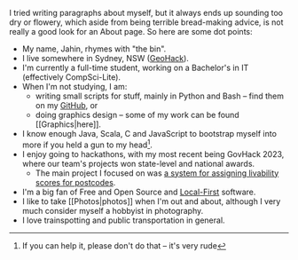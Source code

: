 I tried writing paragraphs about myself, but it always ends up sounding too dry or flowery, which aside from being terrible bread-making advice, is not really a good look for an About page. So here are some dot points:

- My name, Jahin, rhymes with "the bin".
- I live somewhere in Sydney, NSW ([GeoHack](https://geohack.toolforge.org/geohack.php?pagename=Sydney,_Nova_Scotia&params=46_08_11_N_60_11_44_W_region:CA-NS_type:city(30960))).
- I'm currently a full-time student, working on a Bachelor's in IT (effectively CompSci-Lite).
- When I'm not studying, I am:
	- writing small scripts for stuff, mainly in Python and Bash – find them on my [GitHub](https://github.com/jahinzee), or
	- doing graphics design – some of my work can be found [[Graphics|here]].
- I know enough Java, Scala, C and JavaScript to bootstrap myself into more if you held a gun to my head[^1].
- I enjoy going to hackathons, with my most recent being GovHack 2023, where our team's projects won state-level and national awards.
	- The main project I focused on was [a system for assigning livability scores for postcodes](https://github.com/ctrl-alt-elit3/habitasis).
- I'm a big fan of Free and Open Source and [Local-First](https://www.inkandswitch.com/local-first/) software.
- I like to take [[Photos|photos]] when I'm out and about, although I very much consider myself a hobbyist in photography.
- I love trainspotting and public transportation in general.


[^1]: If you can help it, please don't do that – it's very rude
